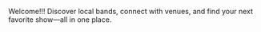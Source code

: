 Welcome!!! Discover local bands, connect with venues, and find your next favorite show—all in one place.
